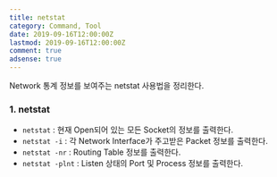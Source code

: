 ```yaml
---
title: netstat
category: Command, Tool
date: 2019-09-16T12:00:00Z
lastmod: 2019-09-16T12:00:00Z
comment: true
adsense: true
---
```


Network 통계 정보를 보여주는 netstat 사용법을 정리한다.

### 1. netstat

* `netstat` : 현재 Open되어 있는 모든 Socket의 정보를 출력한다.
* `netstat -i` : 각 Network Interface가 주고받은 Packet 정보를 출력한다.
* `netstat -nr` : Routing Table 정보를 출력한다.
* `netstat -plnt` : Listen 상태의 Port 및 Process 정보를 출력한다.